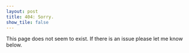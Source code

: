 ```yaml
---
layout: post
title: 404: Sorry.
show_tile: false
---
```


This page does not seem to exist.
If there is an issue please let me know below.
